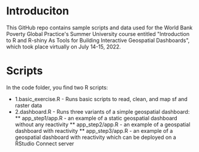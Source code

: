 # Introduciton

This GitHub repo contains sample scripts and data used for the World Bank Poverty Global Practice's Summer University course entitled "Introduction to R and R-shiny As Tools for Building Interactive Geospatial Dashboards", which took place virtually on July 14-15, 2022.

# Scripts

In the code folder, you find two R scripts:
* 1.basic_exercise.R - Runs basic scripts to read, clean, and map sf and raster data
* 2.dashboard.R - Runs three variants of a simple geospatial dashboard:
** app_step1/app.R - an example of a static geospatial dashboard without any reactivity
** app_step2/app.R - an example of a geospatial dashboard with reactivity
** app_step3/app.R - an example of a geospatial dashboard with reactivity which can be deployed on a RStudio Connect server
